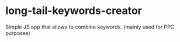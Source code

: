 long-tail-keywords-creator
==========================
Simple JS app that allows to combine keywords.
(mainly used for PPC purposes)
